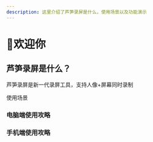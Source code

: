 ```yaml
---
description: 这里介绍了芦笋录屏是什么，使用场景以及功能演示
---
```


# 👏欢迎你

## 芦笋录屏是什么？

芦笋录屏是新一代录屏工具，支持人像+屏幕同时录制

使用场景

### 电脑端使用攻略

### 手机端使用攻略



